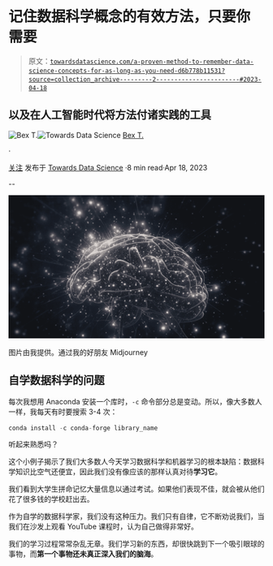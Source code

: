 # 记住数据科学概念的**有效方法**，只要你需要

> 原文：[`towardsdatascience.com/a-proven-method-to-remember-data-science-concepts-for-as-long-as-you-need-d6b778b11531?source=collection_archive---------2-----------------------#2023-04-18`](https://towardsdatascience.com/a-proven-method-to-remember-data-science-concepts-for-as-long-as-you-need-d6b778b11531?source=collection_archive---------2-----------------------#2023-04-18)

## 以及在人工智能时代将方法付诸实践的工具

[](https://ibexorigin.medium.com/?source=post_page-----d6b778b11531--------------------------------)![Bex T.](https://ibexorigin.medium.com/?source=post_page-----d6b778b11531--------------------------------)[](https://towardsdatascience.com/?source=post_page-----d6b778b11531--------------------------------)![Towards Data Science](https://towardsdatascience.com/?source=post_page-----d6b778b11531--------------------------------) [Bex T.](https://ibexorigin.medium.com/?source=post_page-----d6b778b11531--------------------------------)

·

[关注](https://medium.com/m/signin?actionUrl=https%3A%2F%2Fmedium.com%2F_%2Fsubscribe%2Fuser%2F39db050c2ac2&operation=register&redirect=https%3A%2F%2Ftowardsdatascience.com%2Fa-proven-method-to-remember-data-science-concepts-for-as-long-as-you-need-d6b778b11531&user=Bex+T.&userId=39db050c2ac2&source=post_page-39db050c2ac2----d6b778b11531---------------------post_header-----------) 发布于 [Towards Data Science](https://towardsdatascience.com/?source=post_page-----d6b778b11531--------------------------------) ·8 min read·Apr 18, 2023[](https://medium.com/m/signin?actionUrl=https%3A%2F%2Fmedium.com%2F_%2Fvote%2Ftowards-data-science%2Fd6b778b11531&operation=register&redirect=https%3A%2F%2Ftowardsdatascience.com%2Fa-proven-method-to-remember-data-science-concepts-for-as-long-as-you-need-d6b778b11531&user=Bex+T.&userId=39db050c2ac2&source=-----d6b778b11531---------------------clap_footer-----------)

--

[](https://medium.com/m/signin?actionUrl=https%3A%2F%2Fmedium.com%2F_%2Fbookmark%2Fp%2Fd6b778b11531&operation=register&redirect=https%3A%2F%2Ftowardsdatascience.com%2Fa-proven-method-to-remember-data-science-concepts-for-as-long-as-you-need-d6b778b11531&source=-----d6b778b11531---------------------bookmark_footer-----------)![](img/3627c6de652fd6dccbf4fe0c632d836c.png)

图片由我提供。通过我的好朋友 Midjourney

## 自学数据科学的问题

每次我想用 Anaconda 安装一个库时，`-c` 命令部分总是变动。所以，像大多数人一样，我每天有时要搜索 3-4 次：

```py
conda install -c conda-forge library_name
```

听起来熟悉吗？

这个小例子揭示了我们大多数人今天学习数据科学和机器学习的根本缺陷：数据科学知识比空气还便宜，因此我们没有像应该的那样认真对待**学习它**。

我们看到大学生拼命记忆大量信息以通过考试。如果他们表现不佳，就会被从他们花了很多钱的学校赶出去。

作为自学的数据科学家，我们没有这种压力。我们只有自律，它不断劝说我们，当我们在沙发上观看 YouTube 课程时，认为自己做得非常好。

我们的学习过程常常杂乱无章。我们学习新的东西，却很快跳到下一个吸引眼球的事物，而**第一个事物还未真正深入我们的脑海**。
